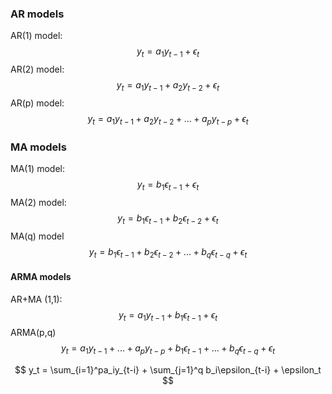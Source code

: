 ### AR models



AR(1) model:
$$
y_t = a_1 y_{t-1}+\epsilon_t
$$
AR(2) model:
$$
y_t = a_1 y_{t-1}+a_2 y_{t-2}+\epsilon_t
$$
AR(p) model:
$$
y_t = a_1 y_{t-1}+a_2 y_{t-2}+...+a_p y_{t-p}+\epsilon_t
$$

### MA models



MA(1) model:
$$
y_t = b_1\epsilon_{t-1}+\epsilon_t
$$
MA(2) model:
$$
y_t = b_1\epsilon_{t-1}+b_2\epsilon_{t-2}+\epsilon_t
$$
MA(q) model
$$
y_t = b_1\epsilon_{t-1}+b_2\epsilon_{t-2}+...+b_q\epsilon_{t-q}+\epsilon_t
$$

#### ARMA  models

AR+MA (1,1):
$$
y_t = a_1y_{t-1} + b_1\epsilon_{t-1}+\epsilon_t
$$
ARMA(p,q)
$$
y_t = a_1y_{t-1} + ... + a_py_{t-p} + b_1\epsilon_{t-1} +...+b_q\epsilon_{t-q} +\epsilon_t
$$

$$
y_t = \sum_{i=1}^pa_iy_{t-i} + \sum_{j=1}^q b_i\epsilon_{t-i} + \epsilon_t
$$

